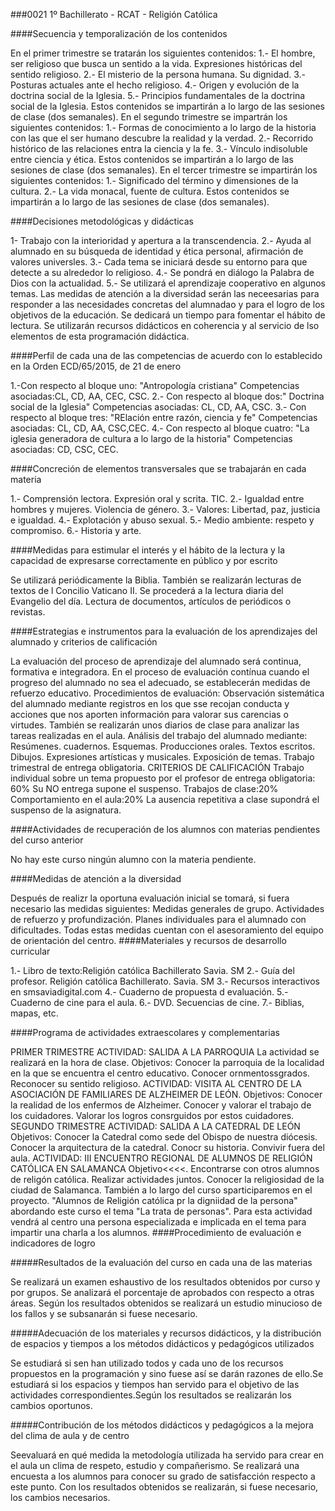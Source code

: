 ###0021 1º Bachillerato - RCAT - Religión Católica

####Secuencia y temporalización de los contenidos

En el primer trimestre se tratarán los siguientes contenidos:
1.- El hombre, ser religioso que busca un sentido a la vida. Expresiones históricas del sentido religioso.
2.- El misterio de la persona humana. Su dignidad.
3.- Posturas actuales ante el hecho religioso.
4.- Origen y evolución de la doctrina social de la Iglesia.
5.- Principios fundamentales de la doctrina social de la Iglesia.
Estos contenidos se impartirán a lo largo de las sesiones de clase (dos semanales).
En el segundo trimestre se impartrán los siguientes contenidos:
1.- Formas de conocimiento a lo largo de la historia con las que el ser humano descubre la realidad y la verdad.
2.- Recorrido histórico de las relaciones entra la ciencia y la fe.
3.- Vínculo indisoluble entre ciencia y ética.
Estos contenidos se impartirán a lo largo de las sesiones de clase (dos semanales).
En el tercer trimestre se impartirán los siguientes contenidos:
1.- Significado del término y dimensiones de la cultura.
2.- La vida monacal, fuente de cultura.
Estos contenidos se impartirán  a lo largo de las sesiones de clase (dos semanales).

####Decisiones metodológicas y didácticas

1- Trabajo con la interioridad y apertura a la transcendencia.
2.- Ayuda al alumnado en su búsqueda de identidad y ética personal, afirmación de valores universles.
3.- Cada tema se iniciará desde su entorno para que detecte a su alrededor lo religioso.
4.- Se pondrá en diálogo la Palabra de Dios con la actualidad.
5.- Se utilizará el aprendizaje cooperativo en algunos temas.
Las medidas de atención a la diversidad serán las neceesarias para responder a las necesidades concretas del alumnadao y para el logro de los objetivos de la educación.
Se dedicará un tiempo para fomentar el hábito de lectura.
Se utilizarán recursos didácticos en coherencia y al servicio de lso elementos de esta programación didáctica.

####Perfil de cada una de las competencias de acuerdo con lo establecido en la Orden ECD/65/2015, de 21 de enero

1.-Con respecto al bloque uno: "Antropología cristiana"
Competencias asociadas:CL, CD, AA, CEC, CSC.
2.- Con respecto al bloque dos:" Doctrina social de la Iglesia"
Competencias asociadas: CL, CD, AA, CSC.
3.- Con respecto al bloque tres: "RElación entre razón, ciencia y fe"
Competencias asociadas: CL, CD, AA, CSC,CEC.
4.- Con respecto al bloque cuatro: "La iglesia generadora de cultura a lo largo de la historia"
Competencias asociadas: CD, CSC, CEC.

####Concreción de elementos transversales que se trabajarán en cada materia

1.- Comprensión lectora. Expresión oral y scrita. TIC.
2.- Igualdad entre hombres y mujeres. Violencia de género.
3.- Valores: Libertad, paz, justicia e igualdad.
4.- Explotación y abuso sexual.
5.- Medio ambiente: respeto y compromiso.
6.- Historia y arte.

####Medidas para estimular el interés y el hábito de la lectura y la capacidad de expresarse correctamente en público y por escrito

Se utilizará periódicamente la Biblia.
También se realizarán lecturas de textos de l Concilio Vaticano II.
Se procederá a la lectura diaria del Evangelio del día.
Lectura de documentos, artículos de periódicos o revistas.

####Estrategias e instrumentos para la evaluación de los aprendizajes del alumnado y criterios de calificación

La evaluación del proceso de aprendizaje del alumnado será continua, formativa e integradora.
En el proceso de evaluación contínua cuando el progreso del alumnado no sea el adecuado, se establecerán medidas de refuerzo educativo.
Procedimientos de evaluación:
Observación sistemática del alumnado mediante registros en los que sse recojan conducta y acciones que nos aporten información para valorar sus carencias o virtudes. También se realizarán unos diarios de clase para analizar las tareas realizadas en el aula.
Análisis del trabajo del alumnado mediante:
Resúmenes. cuadernos. Esquemas. Producciones orales. Textos escritos. Dibujos. Expresiones artísticas y musicales.
Exposición de temas.
Trabajo trimestral de entrega obligatoria.
CRITERIOS DE CALIFICACIÓN
Trabajo individual sobre un tema propuesto por el profesor de entrega obligatoria: 60% Su NO entrega supone el suspenso.
Trabajos de clase:20%
Comportamiento en el aula:20%
La ausencia repetitiva a clase supondrá el suspenso de la asignatura.

####Actividades de recuperación de los alumnos con materias pendientes del curso anterior

No hay este curso ningún alumno con la materia pendiente.

####Medidas de atención a la diversidad

Después de realizr la oportuna evaluación inicial se tomará, si fuera necesario las medidas siguientes:
Medidas generales de grupo. 
Actividades de refuerzo y profundización. Planes individuales para el alumnado con dificultades.
Todas estas medidas cuentan con el asesoramiento del equipo de orientación del centro.
####Materiales y recursos de desarrollo curricular

1.- Libro de texto:Religión católica Bachillerato Savia. SM
2.- Guía del profesor. Religión católica Bachillerato. Savia. SM
3.- Recursos interactivos en smsaviadigital.com
4.- Cuaderno de propuesta d evaluación.
5.- Cuaderno de cine para el aula.
6.- DVD. Secuencias de cine.
7.- Biblias, mapas, etc.

####Programa de actividades extraescolares y complementarias

PRIMER TRIMESTRE
ACTIVIDAD: SALIDA A LA PARROQUIA
La actividad se realizará en la hora de clase.
Objetivos:
Conocer la parroquia de la localidad en la que se encuentra el centro educativo. Conocer ornmentossgrados. Reconocer su sentido religioso.
ACTIVIDAD: VISITA AL CENTRO DE LA ASOCIACIÓN DE FAMILIARES DE ALZHEIMER DE LEÓN.
Objetivos:
Conocer la realidad de los enfermos de Alzheimer. Conocer y valorar el trabajo de los cuidadores. Valorar los logros consrguidos por estos cuidadores.
SEGUNDO TRIMESTRE
ACTIVIDAD: SALIDA A LA CATEDRAL DE LEÓN 
Objetivos: Conocer la Catedral como sede del Obispo de nuestra diócesis. Conocer la arquitectura de la catedral. Conocr su historia. Convivir fuera del aula.
ACTIVIDAD: III ENCUENTRO REGIONAL DE ALUMNOS DE RELIGIÓN CATÓLICA EN SALAMANCA
Objetivo<<<<. Encontrarse con otros alumnos de religón católica. Realizar actividades juntos. Conocer la religiosidad de la ciudad de Salamanca.
También a lo largo del curso sparticiparemos en el proyecto. "Alumnos de Religión católica pr la digniidad de la persona" abordando este curso el tema "La trata de personas". Para esta actividad vendrá al centro una persona especializada e implicada en el tema para impartir una charla a los alumnos.
####Procedimiento de evaluación e indicadores de logro

#####Resultados de la evaluación del curso en cada una de las materias

Se realizará un examen eshaustivo de los resultados obtenidos por curso y por grupos. Se analizará el porcentaje de aprobados con respecto a otras áreas. Según los resultados obtenidos se realizará un estudio minucioso de los fallos y se subsanarán si fuese necesario.

#####Adecuación de los materiales y recursos didácticos, y la distribución de espacios y tiempos a los métodos didácticos y pedagógicos utilizados

Se estudiará si sen han utilizado todos y cada uno de los recursos propuestos en la programación y sino fuese así se darán razones de ello.Se estudiará si los espacios y tiempos han servido para el objetivo de las actividades correspondientes.Según los resultados se realizarán los cambios oportunos.

#####Contribución de los métodos didácticos y pedagógicos a la mejora del clima de aula y de centro

Seevaluará en qué medida la metodología utilizada ha servido para crear en el aula un clima de respeto, estudio y compañerismo.
Se realizará una encuesta a los alumnos para conocer su grado de satisfacción respecto a este punto.
Con los resultados obtenidos se realizarán, si fuese necesario, los cambios necesarios.
